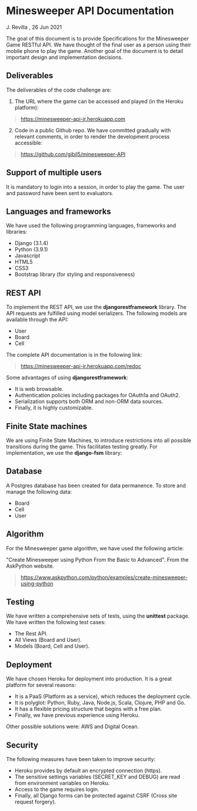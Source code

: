 # Minesweeper API Documentation

J. Revilla , 26 Jun 2021

The goal of this document is to provide Specifications for the Minesweeper Game RESTful API. We have thought of the final user as a person using their mobile phone to play the game. 
Another goal of the document is to detail important design and implementation decisions. 

## Deliverables 
The deliverables of the code challenge are:

1. The URL where the game can be accessed and played (in the  Heroku platform):
>https://minesweeper-api-jr.herokuapp.com

2. Code in a public Github repo. We have committed gradually with relevant comments, in order to render the development process accessible:
>https://github.com/gibil5/minesweeper-API

## Support of multiple users
It is mandatory to login into a session, in order to play the game. 
The user and password have been sent to evaluators. 

## Languages and frameworks
We have used the following programming languages, frameworks and libraries:
* Django (3.1.4)
* Python (3.9.1)
* Javascript 
* HTML5
* CSS3
* Bootstrap library (for styling and responsiveness)

## REST API
To implement the REST API, we use the **djangorestframework** library. The API requests are fulfilled using model serializers.
The following models are available through the API:
* User
* Board
* Cell  

The complete API documentation is in the following link:

>https://minesweeper-api-jr.herokuapp.com/redoc

Some advantages of using **djangorestframework**:
* It is web browsable.
* Authentication policies including packages for OAuth1a and OAuth2.
* Serialization supports both ORM and non-ORM data sources.
* Finally, it is highly customizable.

## Finite State machines 
We are using Finite State Machines, to introduce restrictions into all possible transitions during the game. This facilitates testing greatly. For implementation, we use the **django-fsm** library:

## Database
A Postgres database has been created for data permanence.
To store and manage the following data:
* Board 
* Cell 
* User 

## Algorithm 
For the Minesweeper game algorithm, we have used the following article: 

"Create Minesweeper using Python From the Basic to Advanced".
From the AskPython website.
> https://www.askpython.com/python/examples/create-minesweeper-using-python

## Testing 
We have written a comprehensive sets of tests, using the **unittest** package. We have written  the following test cases:
* The Rest API.
* All Views (Board and User).
* Models (Board, Cell and User).

## Deployment 
We have chosen Heroku for deployment into production. It is a great platform for several reasons:
* It is a PaaS (Platform as a service), which reduces the  deployment cycle. 
* It is polyglot: Python, Ruby, Java, Node.js, Scala, Clojure, PHP and Go.
* It has a flexible pricing structure that begins with a free plan. 
* Finally, we have previous experience using Heroku.

Other possible solutions were: AWS and Digital Ocean. 

## Security 
The following measures have been taken to improve security:
* Heroku provides by default an encrypted connection (https).
* The sensitive settings variables (SECRET_KEY and DEBUG) are read from environment variables on Heroku. 
* Access to the game requires login. 
* Finally, all Django forms can be protected against CSRF (Cross site request forgery).
